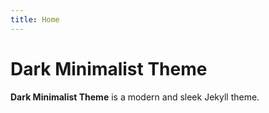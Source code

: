 ```yaml
---
title: Home
---
```


# Dark Minimalist Theme

**Dark Minimalist Theme** is a modern and sleek Jekyll theme.